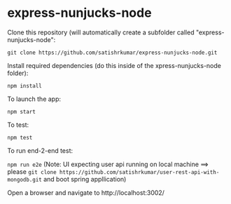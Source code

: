 express-nunjucks-node
================


Clone this repository (will automatically create a subfolder called "express-nunjucks-node": 

`git clone https://github.com/satishrkumar/express-nunjucks-node.git`

Install required dependencies (do this inside of the xpress-nunjucks-node folder): 

`npm install`

To launch the app: 

`npm start`

To test: 

`npm test`

To run end-2-end test: 

`npm run e2e` (Note: UI expecting user api running on local machine ==> please `git clone https://github.com/satishrkumar/user-rest-api-with-mongodb.git` and boot spring appllication) 

Open a browser and navigate to http://localhost:3002/
